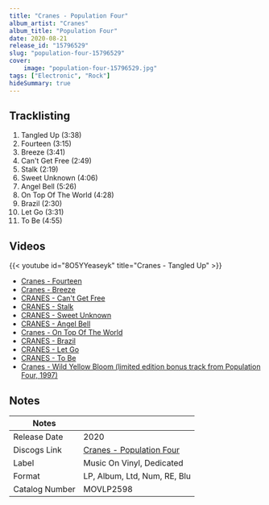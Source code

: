 ```yaml
---
title: "Cranes - Population Four"
album_artist: "Cranes"
album_title: "Population Four"
date: 2020-08-21
release_id: "15796529"
slug: "population-four-15796529"
cover:
    image: "population-four-15796529.jpg"
tags: ["Electronic", "Rock"]
hideSummary: true
---
```


## Tracklisting
1. Tangled Up (3:38)
2. Fourteen (3:15)
3. Breeze (3:41)
4. Can't Get Free (2:49)
5. Stalk (2:19)
6. Sweet Unknown (4:06)
7. Angel Bell (5:26)
8. On Top Of The World (4:28)
9. Brazil (2:30)
10. Let Go (3:31)
11. To Be (4:55)

## Videos
{{< youtube id="8O5YYeaseyk" title="Cranes - Tangled Up" >}}
- [Cranes - Fourteen](https://www.youtube.com/watch?v=N_tnRFk1uYA)
- [Cranes - Breeze](https://www.youtube.com/watch?v=4zlyT6TZdfg)
- [CRANES - Can't Get Free](https://www.youtube.com/watch?v=yxpU26EeHis)
- [CRANES - Stalk](https://www.youtube.com/watch?v=6PXbNjzDfr8)
- [CRANES - Sweet Unknown](https://www.youtube.com/watch?v=CFiREL2rNl8)
- [CRANES - Angel Bell](https://www.youtube.com/watch?v=IRMUYpkOlrI)
- [Cranes - On Top Of The World](https://www.youtube.com/watch?v=bsi_itjf_08)
- [CRANES - Brazil](https://www.youtube.com/watch?v=r9TlxeROvGE)
- [CRANES - Let Go](https://www.youtube.com/watch?v=AblK9ZsFJHA)
- [CRANES - To Be](https://www.youtube.com/watch?v=I5rS3EeFkNc)
- [Cranes - Wild Yellow Bloom (limited edition bonus track from Population Four, 1997)](https://www.youtube.com/watch?v=zJYEWeJabKg)

## Notes

| Notes          |             |
| ---------------| ----------- |
| Release Date   | 2020 |
| Discogs Link   | [Cranes - Population Four](https://www.discogs.com/release/15796529) |
| Label          | Music On Vinyl, Dedicated |
| Format         | LP, Album, Ltd, Num, RE, Blu |
| Catalog Number | MOVLP2598 |

